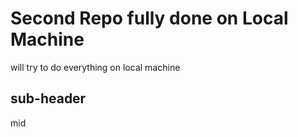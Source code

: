 # Second Repo fully done on Local Machine
will try to do everything on local machine
## sub-header
mid